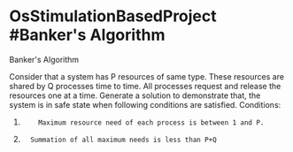 # OsStimulationBasedProject  #Banker's Algorithm
Banker's Algorithm

Consider that a system has P resources of same type. These resources are shared by Q processes time to time. All processes request and release the resources one at a time. Generate a solution to demonstrate that, the system is in safe state when following conditions are satisfied.
Conditions:

 

1.         Maximum resource need of each process is between 1 and P.

2.       Summation of all maximum needs is less than P+Q
